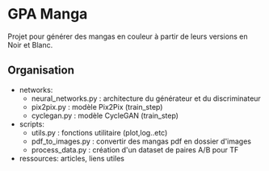 #   GPA Manga

Projet pour générer des mangas en couleur à partir de leurs versions en Noir et Blanc.

## Organisation

- networks:
    - neural_networks.py : architecture du générateur et du discriminateur
    - pix2pix.py : modèle Pix2Pix (train_step)
    - cyclegan.py : modèle CycleGAN (train_step)
- scripts:
    - utils.py : fonctions utilitaire (plot,log..etc)
    - pdf_to_images.py : convertir des mangas pdf en dossier d'images
    - process_data.py : création d'un dataset de paires A/B pour TF
- ressources:
    articles, liens utiles


